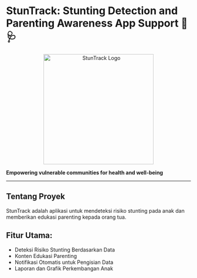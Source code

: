 # StunTrack: Stunting Detection and Parenting Awareness App Support 📏🩺

<p align="center">
  <img src="link-ke-logo-atau-banner.png" alt="StunTrack Logo" width="300" />
</p>

**Empowering vulnerable communities for health and well-being**

---

## Tentang Proyek
StunTrack adalah aplikasi untuk mendeteksi risiko stunting pada anak dan memberikan edukasi parenting kepada orang tua.

## Fitur Utama:
- Deteksi Risiko Stunting Berdasarkan Data
- Konten Edukasi Parenting
- Notifikasi Otomatis untuk Pengisian Data
- Laporan dan Grafik Perkembangan Anak
